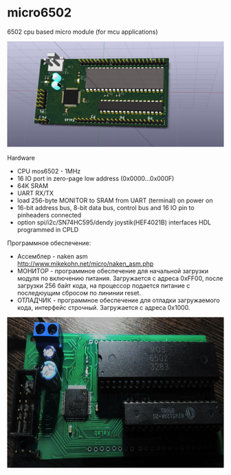 # micro6502

6502 cpu based micro module (for mcu applications)

![3D view](https://github.com/digitalinvitro/micro6502/raw/master/pic/micro65-3D.jpg)

Hardware

- CPU mos6502 - 1MHz
- 16 IO port in zero-page low address (0x0000...0x000F)
- 64K SRAM
- UART RX/TX
- load 256-byte MONITOR to SRAM from UART (terminal) on power on
- 16-bit address bus, 8-bit data bus, control bus and 16 IO pin to pinheaders connected
- option spi/i2c/SN74HC595/dendy joystik(HEF4021B) interfaces HDL programmed in CPLD

Программное обеспечение:
* Ассемблер - naken asm http://www.mikekohn.net/micro/naken_asm.php
* МОНИТОР   - программное обеспечение для начальной загрузки модуля по включению питания. Загружается с адреса 0xFF00, после загрузки 256 байт кода, на процессор подается питание с последюущим сбросом по лининии reset. 
* ОТЛАДЧИК  - программное обеспечение для отладки загружаемого кода, интерфейс строчный. Загружается с адреса 0x1000.
 
<img src="https://github.com/digitalinvitro/micro6502/raw/master/pic/real.jpg" width="600" height="350"/>
